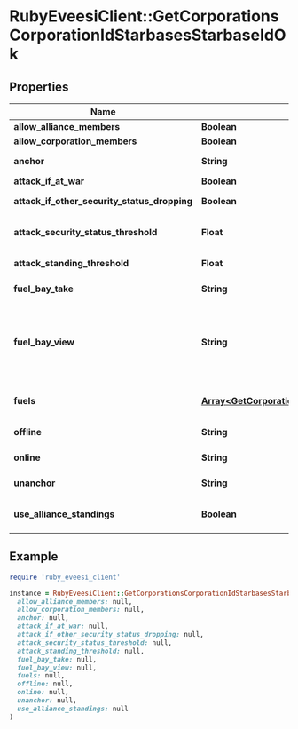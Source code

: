 # RubyEveesiClient::GetCorporationsCorporationIdStarbasesStarbaseIdOk

## Properties

| Name | Type | Description | Notes |
| ---- | ---- | ----------- | ----- |
| **allow_alliance_members** | **Boolean** | allow_alliance_members boolean |  |
| **allow_corporation_members** | **Boolean** | allow_corporation_members boolean |  |
| **anchor** | **String** | Who can anchor starbase (POS) and its structures |  |
| **attack_if_at_war** | **Boolean** | attack_if_at_war boolean |  |
| **attack_if_other_security_status_dropping** | **Boolean** | attack_if_other_security_status_dropping boolean |  |
| **attack_security_status_threshold** | **Float** | Starbase (POS) will attack if target&#39;s security standing is lower than this value | [optional] |
| **attack_standing_threshold** | **Float** | Starbase (POS) will attack if target&#39;s standing is lower than this value | [optional] |
| **fuel_bay_take** | **String** | Who can take fuel blocks out of the starbase (POS)&#39;s fuel bay |  |
| **fuel_bay_view** | **String** | Who can view the starbase (POS)&#39;s fule bay. Characters either need to have required role or belong to the starbase (POS) owner&#39;s corporation or alliance, as described by the enum, all other access settings follows the same scheme |  |
| **fuels** | [**Array&lt;GetCorporationsCorporationIdStarbasesStarbaseIdFuel&gt;**](GetCorporationsCorporationIdStarbasesStarbaseIdFuel.md) | Fuel blocks and other things that will be consumed when operating a starbase (POS) | [optional] |
| **offline** | **String** | Who can offline starbase (POS) and its structures |  |
| **online** | **String** | Who can online starbase (POS) and its structures |  |
| **unanchor** | **String** | Who can unanchor starbase (POS) and its structures |  |
| **use_alliance_standings** | **Boolean** | True if the starbase (POS) is using alliance standings, otherwise using corporation&#39;s |  |

## Example

```ruby
require 'ruby_eveesi_client'

instance = RubyEveesiClient::GetCorporationsCorporationIdStarbasesStarbaseIdOk.new(
  allow_alliance_members: null,
  allow_corporation_members: null,
  anchor: null,
  attack_if_at_war: null,
  attack_if_other_security_status_dropping: null,
  attack_security_status_threshold: null,
  attack_standing_threshold: null,
  fuel_bay_take: null,
  fuel_bay_view: null,
  fuels: null,
  offline: null,
  online: null,
  unanchor: null,
  use_alliance_standings: null
)
```

